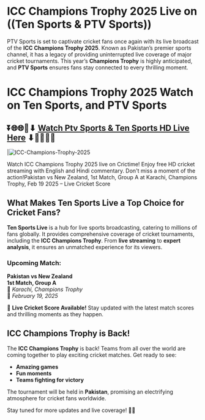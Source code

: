 # ICC Champions Trophy 2025 Live on ((Ten Sports & PTV Sports))

PTV Sports is set to captivate cricket fans once again with its live broadcast of the **ICC Champions Trophy 2025**. Known as Pakistan’s premier sports channel, it has a legacy of providing uninterrupted live coverage of major cricket tournaments. This year’s **Champions Trophy** is highly anticipated, and **PTV Sports** ensures fans stay connected to every thrilling moment.

# ICC Champions Trophy 2025 Watch on Ten Sports, and PTV Sports

## ⏬🌐🌐📌⬇ [Watch Ptv Sports & Ten Sports HD Live Here](https://ptvsportshd.net/) ⬇📌🌐🌐⏬

|![ICC-Champions-Trophy-2025](https://github.com/user-attachments/assets/eb0c49aa-ae7e-4ae0-a94f-0153617a517c)

Watch ICC Champions Trophy 2025 live on Crictime! Enjoy free HD cricket streaming with English and Hindi commentary. Don't miss a moment of the action!Pakistan vs New Zealand, 1st Match, Group A at Karachi, Champions Trophy, Feb 19 2025 – Live Cricket Score

## What Makes Ten Sports Live a Top Choice for Cricket Fans?

**Ten Sports Live** is a hub for live sports broadcasting, catering to millions of fans globally. It provides comprehensive coverage of cricket tournaments, including the **ICC Champions Trophy**. From **live streaming** to **expert analysis**, it ensures an unmatched experience for its viewers.

### Upcoming Match:
**Pakistan vs New Zealand**  
**1st Match, Group A**  
📍 *Karachi, Champions Trophy*  
📅 *February 19, 2025*  

🎯 **Live Cricket Score Available!** Stay updated with the latest match scores and thrilling moments as they happen.

## ICC Champions Trophy is Back!

The **ICC Champions Trophy** is back! Teams from all over the world are coming together to play exciting cricket matches. Get ready to see:
- **Amazing games**
- **Fun moments**
- **Teams fighting for victory**

The tournament will be held in **Pakistan**, promising an electrifying atmosphere for cricket fans worldwide.

Stay tuned for more updates and live coverage! 🏏🔥
